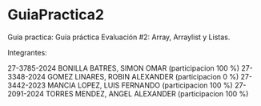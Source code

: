 # GuiaPractica2

Guía practica: Guía práctica Evaluación #2: Array, Arraylist y Listas.

Integrantes:

27-3785-2024 BONILLA BATRES, SIMON OMAR (participacion 100 %)
27-3348-2024 GOMEZ LINARES, ROBIN ALEXANDER (participacion 0 %)
27-3442-2023 MANCIA LOPEZ, LUIS FERNANDO (participacion 100 %)
27-2091-2024 TORRES MENDEZ, ANGEL ALEXANDER (participacion 100 %)
